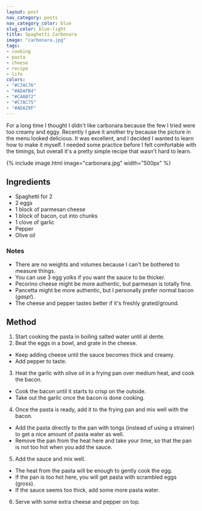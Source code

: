 ```yaml
---
layout: post
nav_category: posts
nav_category_color: blue
slug_color: blue-light
title: Spaghetti Carbonara
image: "carbonara.jpg"
tags:
- cooking
- pasta
- cheese
- recipe
- life
colors:
- "#C7AC76"
- "#ADAFB4"
- "#CAAB72"
- "#C7AC75"
- "#ADA29F"
---
```


For a long time I thought I didn't like carbonara because the few I tried were too creamy and eggy. Recently I gave it another try because the picture in the menu looked delicious. It was excellent, and I decided I wanted to learn how to make it myself. I needed some practice before I felt comfortable with the timings, but overall it's a pretty simple recipe that wasn't hard to learn.

{% include image.html image="carbonara.jpg" width="500px" %}

## Ingredients

- Spaghetti for 2
- 2 eggs
- 1 block of parmesan cheese
- 1 block of bacon, cut into chunks
- 1 clove of garlic
- Pepper
- Olive oil

### Notes

- There are no weights and volumes because I can't be bothered to measure things.
- You can use 3 egg yolks if you want the sauce to be thicker.
- Pecorino cheese might be more authentic, but parmesan is totally fine.
- Pancetta might be more authentic, but I personally prefer normal bacon (*gasp!*).
- The cheese and pepper tastes better if it's freshly grated/ground.

## Method

1. Start cooking the pasta in boiling salted water until al dente.
2. Beat the eggs in a bowl, and grate in the cheese.
  - Keep adding cheese until the sauce becomes thick and creamy.
  - Add pepper to taste.
3. Heat the garlic with olive oil in a frying pan over medium heat, and cook the bacon.
  - Cook the bacon until it starts to crisp on the outside.
  - Take out the garlic once the bacon is done cooking.
4. Once the pasta is ready, add it to the frying pan and mix well with the bacon.
  - Add the pasta directly to the pan with tongs (instead of using a strainer) to get a nice amount of pasta water as well.
  - Remove the pan from the heat here and take your time, so that the pan is not too hot when you add the sauce.
5. Add the sauce and mix well.
  - The heat from the pasta will be enough to gently cook the egg.
  - If the pan is too hot here, you will get pasta with scrambled eggs (gross).
  - If the sauce seems too thick, add some more pasta water.
6. Serve with some extra cheese and pepper on top.
